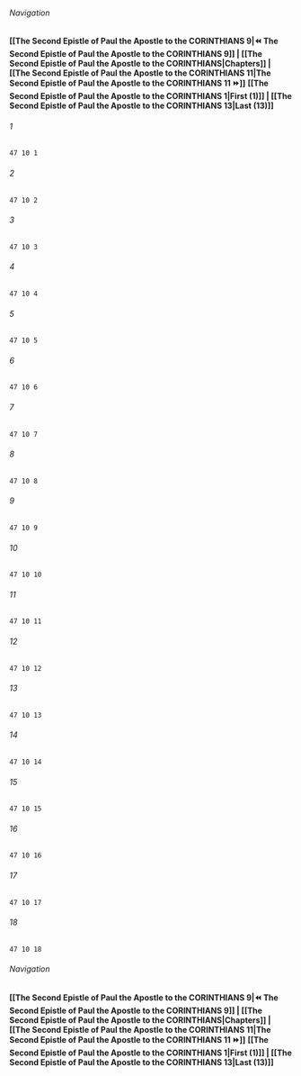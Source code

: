
###### Navigation
**[[The Second Epistle of Paul the Apostle to the CORINTHIANS 9|⏪ The Second Epistle of Paul the Apostle to the CORINTHIANS 9]] | [[The Second Epistle of Paul the Apostle to the CORINTHIANS|Chapters]] | [[The Second Epistle of Paul the Apostle to the CORINTHIANS 11|The Second Epistle of Paul the Apostle to the CORINTHIANS 11 ⏩]]**
**[[The Second Epistle of Paul the Apostle to the CORINTHIANS 1|First (1)]] | [[The Second Epistle of Paul the Apostle to the CORINTHIANS 13|Last (13)]]**

###### 1
``` verse
47 10 1 
```
###### 2
``` verse
47 10 2 
```
###### 3
``` verse
47 10 3 
```
###### 4
``` verse
47 10 4 
```
###### 5
``` verse
47 10 5 
```
###### 6
``` verse
47 10 6 
```
###### 7
``` verse
47 10 7 
```
###### 8
``` verse
47 10 8 
```
###### 9
``` verse
47 10 9 
```
###### 10
``` verse
47 10 10 
```
###### 11
``` verse
47 10 11 
```
###### 12
``` verse
47 10 12 
```
###### 13
``` verse
47 10 13 
```
###### 14
``` verse
47 10 14 
```
###### 15
``` verse
47 10 15 
```
###### 16
``` verse
47 10 16 
```
###### 17
``` verse
47 10 17 
```
###### 18
``` verse
47 10 18 
```

###### Navigation
**[[The Second Epistle of Paul the Apostle to the CORINTHIANS 9|⏪ The Second Epistle of Paul the Apostle to the CORINTHIANS 9]] | [[The Second Epistle of Paul the Apostle to the CORINTHIANS|Chapters]] | [[The Second Epistle of Paul the Apostle to the CORINTHIANS 11|The Second Epistle of Paul the Apostle to the CORINTHIANS 11 ⏩]]**
**[[The Second Epistle of Paul the Apostle to the CORINTHIANS 1|First (1)]] | [[The Second Epistle of Paul the Apostle to the CORINTHIANS 13|Last (13)]]**

